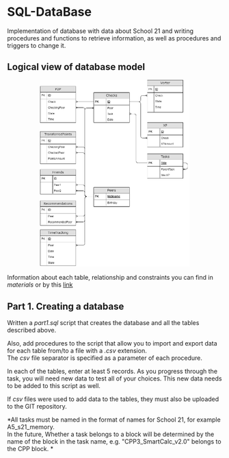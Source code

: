 
# SQL-DataBase
Implementation of database with data about School 21 and writing procedures and functions to retrieve information, as well as procedures and triggers to change it.

## Logical view of database model
<p align="center">
<img src="materials/SQL2.png" alt="drawing" width="350"/>
</p>

Information about each table, relationship and constraints you can find in *materials* or by this [link](https://github.com/dpoliwhi/SQL-DataBase/blob/master/materials/tables_info.md "tables_info.md")

## Part 1. Creating a database

Written a *part1.sql* script that creates the database and all the tables described above.


Also, add procedures to the script that allow you to import and export data for each table from/to a file with a *.csv* extension. \
The *csv* file separator is specified as a parameter of each procedure.

In each of the tables, enter at least 5 records.
As you progress through the task, you will need new data to test all of your choices.
This new data needs to be added to this script as well.

If *csv* files were used to add data to the tables, they must also be uploaded to the GIT repository.

*All tasks must be named in the format of names for School 21, for example A5_s21_memory. \
In the future, Whether a task belongs to a block will be determined by the name of the block in the task name, e.g. "CPP3_SmartCalc_v2.0" belongs to the CPP block. \*


